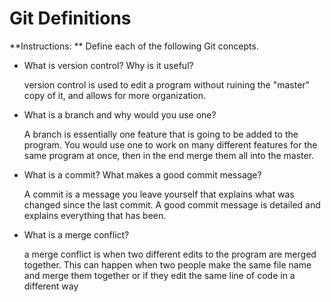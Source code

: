 # Git Definitions

**Instructions: ** Define each of the following Git concepts.

* What is version control?  Why is it useful?

    version control is used to edit a program without ruining the "master" copy of it, and allows for more organization.

* What is a branch and why would you use one?

    A branch is essentially one feature that is going to be added to the program. You would use one to work on many different features for the same program at once, then in the end merge them all into the master.

* What is a commit? What makes a good commit message?
   
  A commit is a message you leave yourself that explains what was changed since the last commit. A good commit message is detailed and explains everything that has been.

* What is a merge conflict?

    a merge conflict is when two different edits to the program are merged together. This can happen when two people make the same file name and merge them together or if they edit the same line of code in a different way